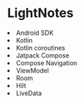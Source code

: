 # LightNotes

<li>Android SDK</li>
<li>Kotlin</li>
<li>Kotlin coroutines</li>
<li>Jatpack Compose</li>
<li>Compose Navigation</li>
<li>ViewModel</li>
<li>Room</li>
<li>Hilt</li>
<li>LiveData</li>











